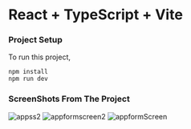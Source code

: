 # React + TypeScript + Vite


### Project Setup
To run this project,

```
npm install
npm run dev
```
### ScreenShots From The Project

![appss2](https://github.com/ceminal/adli-vaka-raporu-uygulamasi/assets/74105512/6b00f728-2458-4f65-a61d-7d737d0316d3)
![appformscreen2](https://github.com/ceminal/adli-vaka-raporu-uygulamasi/assets/74105512/2e6e7817-aa6a-490a-af6c-0f31af856072)
![appformScreen](https://github.com/ceminal/adli-vaka-raporu-uygulamasi/assets/74105512/869fb0fe-2c0b-4952-a8fe-a4c5fc9f1396)
